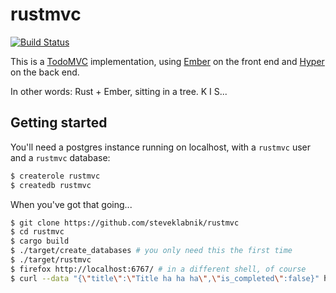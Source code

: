 # rustmvc

[![Build Status](https://travis-ci.org/steveklabnik/rustmvc.svg)](https://travis-ci.org/steveklabnik/rustmvc)

This is a [TodoMVC](http://todomvc.com/) implementation, using
[Ember](http://emberjs.com/) on the front end and
[Hyper](https://github.com/hyperium/hyper) on the back end.

In other words: Rust + Ember, sitting in a tree. K I S...

## Getting started

You'll need a postgres instance running on localhost, with a
`rustmvc` user and a `rustmvc` database:

```bash
$ createrole rustmvc
$ createdb rustmvc
```

When you've got that going...

```bash
$ git clone https://github.com/steveklabnik/rustmvc
$ cd rustmvc
$ cargo build
$ ./target/create_databases # you only need this the first time
$ ./target/rustmvc
$ firefox http://localhost:6767/ # in a different shell, of course
$ curl --data "{\"title\":\"Title ha ha ha\",\"is_completed\":false}" http://localhost:6767/todos
```
